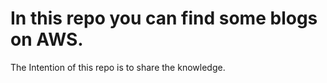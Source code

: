 # In this repo you can find some blogs on AWS.
The Intention of this repo is to share the knowledge.
